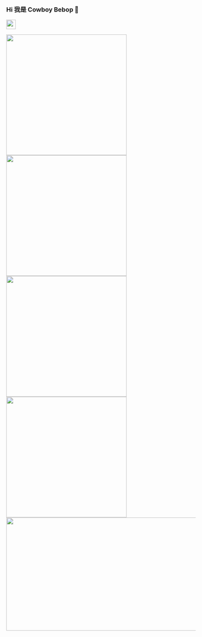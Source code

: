 ### Hi 我是 Cowboy Bebop 👋
 <code><img src="https://avatars.githubusercontent.com/u/30693884?v=4" width="25px" ></code>
 
 <img src="https://swg.notion.pet/s/6d85a2b962cffa001079758f05a9d0cd" style="min-width:100px;width:320px;min-height:100px;height:320px">
 <img src="https://swg.notion.pet/s/eda7dd5063574cef002a9da130eb9b26" style="min-width:100px;width:320px;min-height:100px;height:320px">
<img src="https://swg.notion.pet/s/371fb7ad63574d0b001c8f996a76b112" style="min-width:100px;width:320px;min-height:100px;height:320px">
<img src="https://swg.notion.pet/s/80516fb663574df40029aeed2190c38a" style="min-width:100px;width:320px;min-height:100px;height:320px">
<br />

<img src="https://swg.notion.pet/s/bg-76fd7bc163574e290025da68708cd056" style="min-width:100px;width:750px;min-height:100px;height:300px">
